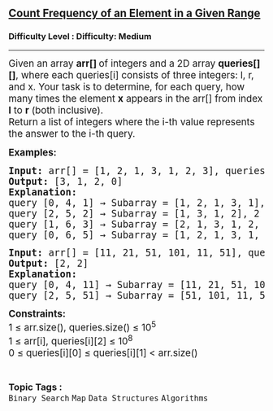 <h2><a href="https://www.geeksforgeeks.org/problems/count-frequency-of-an-element-in-a-given-range/1">Count Frequency of an Element in a Given Range</a></h2><h3>Difficulty Level : Difficulty: Medium</h3><hr><div class="problems_problem_content__Xm_eO"><p><span style="font-size: 14pt;">Given an array <strong>arr[] </strong>of integers and a 2D array <strong>queries[][]</strong>, where each queries[i] consists of three integers: l, r, and x. Your task is to determine, for each query, how many times the element <strong>x</strong> appears in the arr[] from index <strong>l</strong> to <strong>r</strong> (both inclusive).</span><br><span style="font-size: 14pt;">Return a list of integers where the i-th value represents the answer to the i-th query.</span></p>
<p><span style="font-size: 14pt;"><strong>Examples:&nbsp;</strong></span></p>
<pre><span style="font-size: 14pt;"><strong>Input:</strong> arr[] = [1, 2, 1, 3, 1, 2, 3], queries[][] = [[0, 4, 1], [2, 5, 2], [1, 6, 3], [0, 6, 5]]
<strong>Output:</strong> [3, 1, 2, 0]
<strong>Explanation:</strong>
query [0, 4, 1] → Subarray = [1, 2, 1, 3, 1], 1 appears 3 times
query [2, 5, 2] → Subarray = [1, 3, 1, 2], 2 appears 1 time
query [1, 6, 3] → Subarray = [2, 1, 3, 1, 2, 3] 3 appears 2 times
query [0, 6, 5] → Subarray = [1, 2, 1, 3, 1, 2, 3],  5 appears 0 times</span></pre>
<pre><span style="font-size: 14pt;"><strong>Input:</strong> arr[] = [11, 21, 51, 101, 11, 51], queries[][] = [[0, 4, 11], [2, 5, 51]]
<strong>Output:</strong> [2, 2]
<strong>Explanation:</strong>
query [0, 4, 11] → Subarray = [11, 21, 51, 101, 11], 11 appears 2 times
query [2, 5, 51] → Subarray = [51, 101, 11, 51], 51 appears 2 times<br></span></pre>
<p><strong><span style="font-size: 14pt;">Constraints:<br></span></strong><span style="font-size: 14pt;">1 ≤ arr.size(), queries.size() ≤ 10<sup>5</sup><br>1 ≤ arr[i], queries[i][2] ≤ 10<sup>8</sup><br>0 ≤&nbsp;</span><span style="font-size: 18.6667px;">queries[i][0] ≤ queries[i][1] &lt; arr.size()</span></p></div><br><p><span style=font-size:18px><strong>Topic Tags : </strong><br><code>Binary Search</code>&nbsp;<code>Map</code>&nbsp;<code>Data Structures</code>&nbsp;<code>Algorithms</code>&nbsp;